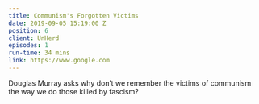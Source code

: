 ```yaml
---
title: Communism's Forgotten Victims
date: 2019-09-05 15:19:00 Z
position: 6
client: UnHerd
episodes: 1
run-time: 34 mins
link: https://www.google.com
---
```


Douglas Murray asks why don’t we remember the victims of communism the way we do those killed by fascism?